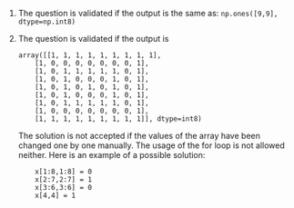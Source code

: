 1. The question is validated if the output is the same as:
`np.ones([9,9], dtype=np.int8)`

2. The question is validated if the output is

    ```console
    array([[1, 1, 1, 1, 1, 1, 1, 1, 1],
        [1, 0, 0, 0, 0, 0, 0, 0, 1],
        [1, 0, 1, 1, 1, 1, 1, 0, 1],
        [1, 0, 1, 0, 0, 0, 1, 0, 1],
        [1, 0, 1, 0, 1, 0, 1, 0, 1],
        [1, 0, 1, 0, 0, 0, 1, 0, 1],
        [1, 0, 1, 1, 1, 1, 1, 0, 1],
        [1, 0, 0, 0, 0, 0, 0, 0, 1],
        [1, 1, 1, 1, 1, 1, 1, 1, 1]], dtype=int8)
    ```

    The solution is not accepted if the values of the array have been changed one by one manually. The usage of the for loop is not allowed neither.
    Here is an example of a possible solution:

    ```console
        x[1:8,1:8] = 0 
        x[2:7,2:7] = 1 
        x[3:6,3:6] = 0 
        x[4,4] = 1 
    ```

